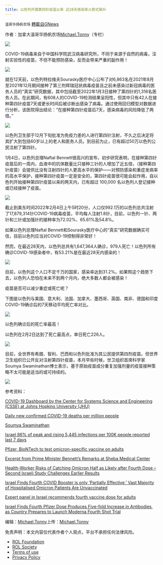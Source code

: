 ```yaml
---
title: 以色列开展第四针疫苗以来 近28天感染率火箭式飙升
---
```

`温哥华扬帆农场` [轉載自GNews](https://gnews.org/zh-hans/1955311/)

作者：加拿大温哥华扬帆农场[Michael.Tonny](https://gnews.org/zh-hans/author/michaeltonny/)（专栏）

![](https://assets.gnews.org/wp-content/uploads/2021/12/michael-4.jpg)

COVID-19病毒来自于中国科学院武汉病毒研究所，不同于来源于自然的病毒，注射实验性的疫苗，不但不能预防感染，反而会带来严重的副作用！

![](https://assets.gnews.org/wp-content/uploads/2022/02/c5bbe3ac-a8ec-4716-a6fa-c30fc6579a79.jpeg)

就在12天前，以色列特拉维夫Sourasky医疗中心公布了对6,863名在2021年8月至2021年12月期间接种了第三剂辉瑞冠状病毒疫苗且之前未感染过新冠病毒的医务人员的“真实”研究数据，其中包括截至2022年1月3日接种了第四针的1,316名医务人员。在此期间，有608人的COVID-19检测结果呈阳性，但其中只有42人在接种第四针疫苗7天或更长时间后被诊断出感染了病毒。通过使用回归模型对数据进行分析，该医院得出结论：“在接种第四针疫苗后7天，感染病毒的风险降低了两倍。”

![](https://assets.gnews.org/wp-content/uploads/2022/02/WhatsApp-Image-2022-01-20-at-20.14.11-768x446-1.jpeg)

以色列卫生部于12月下旬批准为免疫力差的人进行第四针注射，不久之后决定将其扩大到包括60岁以上的老人和医务人员。到目前为止，已有超过50万以色列公民注射了第四针。

1月4日，以色列总理Naftal Bennett很高兴的宣布，初步研究表明，在接种第四针疫苗后的一周内，血液中的抗体数量比只接种三针的人增加了近五倍，（接种第四针疫苗）会提供比没有注射四针的人更高水平的保护——对预防感染和重症发病率的高水平保护，接种第四针疫苗一定是安全的，第四针疫苗很可能会起作用，自以色列开始接种第四针疫苗以来的两天内，已有超过 100,000 名以色列人登记接种或已经接种了疫苗。

![](https://assets.gnews.org/wp-content/uploads/2022/02/Snipaste_2022-02-04_20-43-16-1.png)

截止到美东时间2022年2月4日上午5时20分，人口仅992.1万的以色列总共注射了17,879,314针COVID-19病毒疫苗，平均每人注射1.8针，目前，以色列一针、两针和三针或加强针的接种率为72.02%、65.61%及54.8%。

如果以色列总理Naftal Bennett和Sourasky医疗中心的“真实”研究数据确实可信，目前以色列应当对COVID-19控制得非常好！

然而，在最近28天内，以色列总共有1,647,364人确诊，979人死亡！以色列所有确诊COVID-19感染者中，有53.21%是在最近28天内感染的！

![](https://assets.gnews.org/wp-content/uploads/2022/02/Israel-total-cases.jpg)

目前，以色列这个人口不足千万的国家，感染率达到31.2%。如果照这个趋势下去，以色列人恐怕在未来不到两个月内，绝大多数人都会被感染！

疫苗是否可以减少重症或死亡呢？

下图是以色列与美国、意大利、法国、加拿大、墨西哥、英国、南非、德国和印度COVID-19确诊后的7天移动平均死亡率对比。

![](https://assets.gnews.org/wp-content/uploads/2022/02/coronavirus-data-explorer.png)

以色列确诊后的死亡率最高！

以色列在2月2日达到了死亡最高点，单日死亡226人。

![](https://assets.gnews.org/wp-content/uploads/2022/02/Israel-New-Deaths.jpg)

目前，全世界有希腊、智利、巴西和以色列批准为其公民提供第四剂疫苗。但世界卫生组织已公开反对注射第四针疫苗，本月早些时候，世卫组织首席科学家Soumya Swaminathan博士表示，基于原始疫苗成分重复加强剂量的疫苗接种策略不太可能是适当的或可持续的。

![](https://assets.gnews.org/wp-content/uploads/2022/02/Snipaste_2022-02-04_20-37-25.png)

参考资料：

[COVID-19 Dashboard by the Center for Systems Science and Engineering (CSSE) at Johns Hopkins University (JHU)](https://www.arcgis.com/apps/dashboards/bda7594740fd40299423467b48e9ecf6)

[Daily new confirmed COVID-19 deaths per million people](https://ourworldindata.org/explorers/coronavirus-data-explorer?zoomToSelection=true&amp;time=2021-05-27..latest&amp;facet=none&amp;pickerSort=desc&amp;pickerMetric=total_vaccinations_per_hundred&amp;Metric=Confirmed+deaths&amp;Interval=7-day+rolling+average&amp;Relative+to+Population=true&amp;Color+by+test+positivity=false&amp;country=IND~USA~GBR~CAN~DEU~FRA~ZAF~ITA~ISR~MEX)

[Soumya Swaminathan](https://twitter.com/doctorsoumya/status/1483551018222825475?ref_src=twsrc%5Etfw%7Ctwcamp%5Etweetembed%7Ctwterm%5E1483551018222825475%7Ctwgr%5E%7Ctwcon%5Es1_&amp;ref_url=https%3A%2F%2Fhealthpolicy-watch.news%2Frisk-of-catching-omicron-twice-as-low-after-fourth-dose-new-israeli-study-says%2F)

[Israel 86% of peak and rising 5,445 infections per 100K people reported last 7 days](https://graphics.reuters.com/world-coronavirus-tracker-and-maps/countries-and-territories/israel/)

[Pfizer, BioNTech to test omicron-specific vaccine on adults](https://thehill.com/policy/healthcare/591169-pfizer-biontech-to-test-omicron-specific-vaccine-on-adults?rl=1)

[Excerpt from Prime Minister Bennett’s Remarks at Sheba Medical Center](https://www.youtube.com/watch?v=pRcH-QhgbR4)

[Health-Worker Risks of Catching Omicron Half as Likely after Fourth Dose – Second Israeli Study Challenges Earlier Results](https://healthpolicy-watch.news/risk-of-catching-omicron-twice-as-low-after-fourth-dose-new-israeli-study-says/)

[Israel Finds Fourth COVID Booster is only ‘Partially Effective,’ Vast Majority of Hospitalised Omicron Patients Are Unvaccinated](https://healthpolicy-watch.news/israel-fourth-covid-booster-ineffective/)

[Expert panel in Israel recommends fourth vaccine dose for adults](https://news.yahoo.com/expert-panel-israel-recommends-fourth-132725941.html)

[Israel Finds Fourth Pfizer Dose Produces Five-fold Increase in Antibodies, as Country Prepares to Launch Moderna Fourth Shot Trial](Israel%20Finds%20Fourth%20Pfizer%20Dose%20Produces%20Five-fold%20Increase%20in%20Antibodies,%20as%20Country%20Prepares%20to%20Launch%20Moderna%20Fourth%20Shot%20Trial)

编辑：[Michael.Tonny](https://gnews.org/zh-hans/author/michaeltonny/)上传：[Michael.Tonny](https://gnews.org/zh-hans/author/michaeltonny/)

 

免责声明：本文内容仅代表作者个人观点，平台不承担任何法律风险。

- [ROL Foundation](https://rolfoundation.org/)
- [ROL Society](https://rolsociety.org/)
- [Terms of use](https://gnews.org/terms-of-use-3/)
- [Privacy Policy](https://gnews.org/privacy-policy/)
